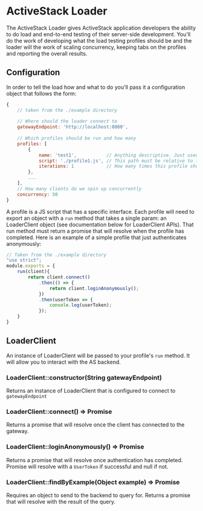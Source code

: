 ActiveStack Loader
===================

The ActiveStack Loader gives ActiveStack application developers the ability to do load and end-to-end testing of their
server-side development. You'll do the work of developing what the load testing profiles should be and the loader will 
the work of scaling concurrency, keeping tabs on the profiles and reporting the overall results.

Configuration
-------------

In order to tell the load how and what to do you'll pass it a configuration object that follows the form:

```js
{
    // taken from the ./example directory
    
    // Where should the loader connect to
    gatewayEndpoint: 'http://localhost:8080',
    
    // Which profiles should be run and how many
    profiles: [
        {
            name: 'test1',           // Anything descriptive. Just used to report stats
            script: './profile1.js', // This path must be relative to the CWD or absolute
            iterations: 1            // How many times this profile should be run
        },
        ...
    ],
    // How many clients do we spin up concurrently
    concurrency: 50
}
```

A profile is a JS script that has a specific interface. Each profile will need to export an object with a `run` method 
that takes a single param: an LoaderClient object (see documentation below for LoaderClient APIs). That run method must return a promise that will resolve when the 
profile has completed. Here is an example of a simple profile that just authenticates anonymously:
 
```js
// Taken from the ./example directory
"use strict";
module.exports = {
    run(client){
        return client.connect()
            .then(() => {
                return client.loginAnonymously();
            })
            .then(userToken => {
                console.log(userToken);
            });
    }
}

```


LoaderClient
------------

An instance of LoaderClient will be passed to your profile's `run` method.  It will allow you to interact with the AS
backend.

### LoaderClient::constructor(String gatewayEndpoint)

Returns an instance of LoaderClient that is configured to connect to `gatewayEndpoint`

### LoaderClient::connect() => Promise

Returns a promise that will resolve once the client has connected to the gateway.

### LoaderClient::loginAnonymously() => Promise

Returns a promise that will resolve once authentication has completed. Promise will
resolve with a `UserToken` if successful and null if not.

### LoaderClient::findByExample(Object example) => Promise

Requires an object to send to the backend to query for. Returns a promise that will resolve
with the result of the query.